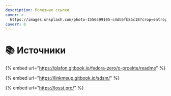 ```yaml
---
description: Полезные ссылки
cover: >-
  https://images.unsplash.com/photo-1550399105-c4db5fb85c18?crop=entropy&cs=srgb&fm=jpg&ixid=M3wxOTcwMjR8MHwxfHNlYXJjaHw3fHxib29rc3xlbnwwfHx8fDE3MDcwMTA4NTh8MA&ixlib=rb-4.0.3&q=85
coverY: 0
---
```


# 📚 Источники

{% embed url="https://plafon.gitbook.io/fedora-zero/o-proekte/readme" %}

{% embed url="https://linkmeup.gitbook.io/sdsm/" %}

{% embed url="https://losst.pro/" %}
